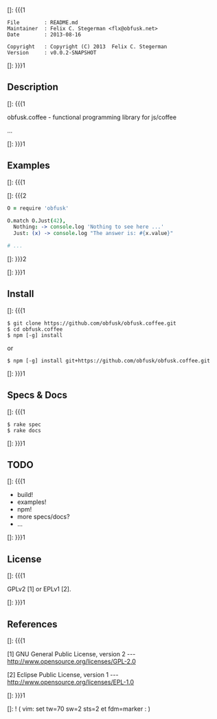 []: {{{1

    File        : README.md
    Maintainer  : Felix C. Stegerman <flx@obfusk.net>
    Date        : 2013-08-16

    Copyright   : Copyright (C) 2013  Felix C. Stegerman
    Version     : v0.0.2-SNAPSHOT

[]: }}}1

## Description
[]: {{{1

  obfusk.coffee - functional programming library for js/coffee

  ...

[]: }}}1

## Examples
[]: {{{1

[]: {{{2

```coffee
O = require 'obfusk'

O.match O.Just(42),
  Nothing: -> console.log 'Nothing to see here ...'
  Just: (x) -> console.log "The answer is: #{x.value}"

# ...
```

[]: }}}2

[]: }}}1

## Install
[]: {{{1

    $ git clone https://github.com/obfusk/obfusk.coffee.git
    $ cd obfusk.coffee
    $ npm [-g] install

or

    $ npm [-g] install git+https://github.com/obfusk/obfusk.coffee.git

[]: }}}1

## Specs & Docs
[]: {{{1

    $ rake spec
    $ rake docs

[]: }}}1

## TODO
[]: {{{1

  * build!
  * examples!
  * npm!
  * more specs/docs?
  * ...

[]: }}}1

## License
[]: {{{1

  GPLv2 [1] or EPLv1 [2].

[]: }}}1

## References
[]: {{{1

  [1] GNU General Public License, version 2
  --- http://www.opensource.org/licenses/GPL-2.0

  [2] Eclipse Public License, version 1
  --- http://www.opensource.org/licenses/EPL-1.0

[]: }}}1

[]: ! ( vim: set tw=70 sw=2 sts=2 et fdm=marker : )

